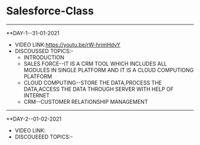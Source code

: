 # Salesforce-Class


-------------------------------------------------------------------
**DAY-1--31-01-2021
- VIDEO LINK:https://youtu.be/rW-hrimHdyY
- DISCOUSSED TOPICS:-
  - INTRODUCTION
  - SALES FORCE--IT IS A CRM TOOL WHICH INCLUDES ALL MODULES IN SINGLE PLATFORM AND IT IS A CLOUD COMPUTIONG PLATFORM
  - CLOUD COMPUTING--STORE THE DATA,PROCESS THE DATA,ACCESS THE DATA THROUGH SERVER WITH HELP OF INTERNET
  - CRM--CUSTOMER RELATIONSHIP MANAGEMENT

-----------------------------------------------------------------------
**DAY-2--01-02-2021
- VIDEO LINK:
- DISCOUEEED TOPICS:-

